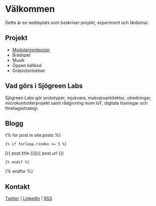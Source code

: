 # Välkommen

Detta är en webbplats som beskriver projekt, experiment och lärdomar.

## Projekt

* [Modularsyntesizer](/synthesizer.html)
* Brädspel
* Musik
* Öppen källkod
* Gräsrotsrörelser

## Vad görs i Sjögreen Labs

Sjögreen Labs gör prototyper, mjukvara, mukvaruarkitektur, utredningar, microkontrollerprojekt samt rådgivning inom IoT, digitala lösningar och företagsstrategi.

## Blogg

{% for post in site.posts %}

    {% if forloop.rindex <= 5 %}

[{{ post.title }}]({{ post.url }})

    {% endif %}

{% endfor %}

## Kontakt

[Twitter](https://twitter.com/barse) | [LinkedIn](https://www.linkedin.com/in/larssjogreen/) | [RSS](/feed.xml)


